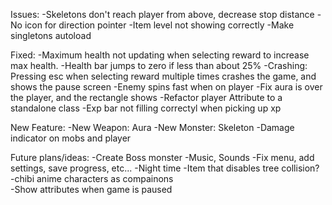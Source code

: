 Issues:
	-Skeletons don't reach player from above, decrease stop distance
	-No icon for direction pointer
	-Item level not showing correctly
	-Make singletons autoload

Fixed:
	-Maximum health not updating when selecting reward to increase max health.
	-Health bar jumps to zero if less than about 25%
	-Crashing: Pressing esc when selecting reward multiple times crashes the game, and shows the pause screen
	-Enemy spins fast when on player
	-Fix aura is over the player, and the rectangle shows
	-Refactor player Attribute to a standalone class
	-Exp bar not filling correctyl when picking up xp

New Feature:
	-New Weapon: Aura
	-New Monster: Skeleton
	-Damage indicator on mobs and player

Future plans/ideas:
	-Create Boss monster
	-Music, Sounds
	-Fix menu, add settings, save progress, etc...
	-Night time
	-Item that disables tree collision?
	-chibi anime characters as compainons	
	-Show attributes when game is paused
